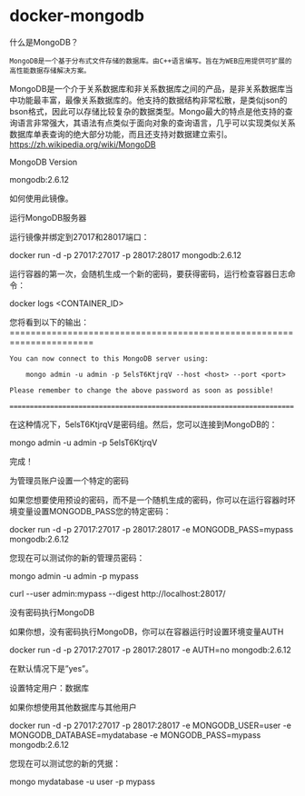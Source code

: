 # docker-mongodb
什么是MongoDB？

    MongoDB是一个基于分布式文件存储的数据库。由C++语言编写。旨在为WEB应用提供可扩展的高性能数据存储解决方案。
MongoDB是一个介于关系数据库和非关系数据库之间的产品，是非关系数据库当中功能最丰富，最像关系数据库的。他支持的数据结构非常松散，是类似json的bson格式，因此可以存储比较复杂的数据类型。Mongo最大的特点是他支持的查询语言非常强大，其语法有点类似于面向对象的查询语言，几乎可以实现类似关系数据库单表查询的绝大部分功能，而且还支持对数据建立索引。
https://zh.wikipedia.org/wiki/MongoDB
 
MongoDB Version

mongodb:2.6.12

如何使用此镜像。

运行MongoDB服务器

运行镜像并绑定到27017和28017端口：

docker run -d -p 27017:27017 -p 28017:28017 mongodb:2.6.12

运行容器的第一次，会随机生成一个新的密码，要获得密码，运行检查容器日志命令：

docker logs <CONTAINER_ID>

您将看到以下的输出：
    ======================================================================
    
    You can now connect to this MongoDB server using:
    
        mongo admin -u admin -p 5elsT6KtjrqV --host <host> --port <port>
        
    Please remember to change the above password as soon as possible!
    
    ======================================================================
    
在这种情况下，5elsT6KtjrqV是密码组。然后，您可以连接到MongoDB的：

mongo admin -u admin -p 5elsT6KtjrqV

完成！

为管理员账户设置一个特定的密码

如果您想要使用预设的密码，而不是一个随机生成的密码，你可以在运行容器时环境变量设置MONGODB_PASS您的特定密码：

docker run -d -p 27017:27017 -p 28017:28017 -e MONGODB_PASS=mypass mongodb:2.6.12

您现在可以测试你的新的管理员密码：

mongo admin -u admin -p mypass

curl --user admin:mypass --digest http://localhost:28017/


没有密码执行MongoDB

如果你想，没有密码执行MongoDB，你可以在容器运行时设置环境变量AUTH

docker run -d -p 27017:27017 -p 28017:28017 -e AUTH=no mongodb:2.6.12

在默认情况下是”yes”。

设置特定用户：数据库

如果你想使用其他数据库与其他用户

docker run -d -p 27017:27017 -p 28017:28017 -e MONGODB_USER=user -e MONGODB_DATABASE=mydatabase -e MONGODB_PASS=mypass mongodb:2.6.12

您现在可以测试您的新的凭据：

mongo mydatabase -u user -p mypass
